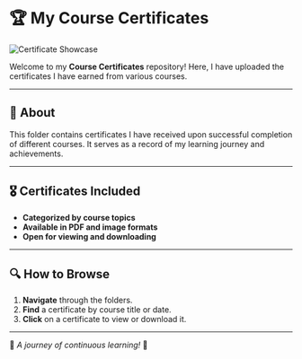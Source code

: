# 🏆 My Course Certificates

![Certificate Showcase](https://i.pinimg.com/originals/6e/8b/1b/6e8b1b1b8f1a1e1c1e1c1e1c1e1c1e1c.jpg)

Welcome to my **Course Certificates** repository! Here, I have uploaded the certificates I have earned from various courses.

---

## 📜 About
This folder contains certificates I have received upon successful completion of different courses. It serves as a record of my learning journey and achievements.

---

## 🎖️ Certificates Included
- **Categorized by course topics**
- **Available in PDF and image formats**
- **Open for viewing and downloading**

---

## 🔍 How to Browse
1. **Navigate** through the folders.
2. **Find** a certificate by course title or date.
3. **Click** on a certificate to view or download it.

---

🚀 *A journey of continuous learning!* 🎉
